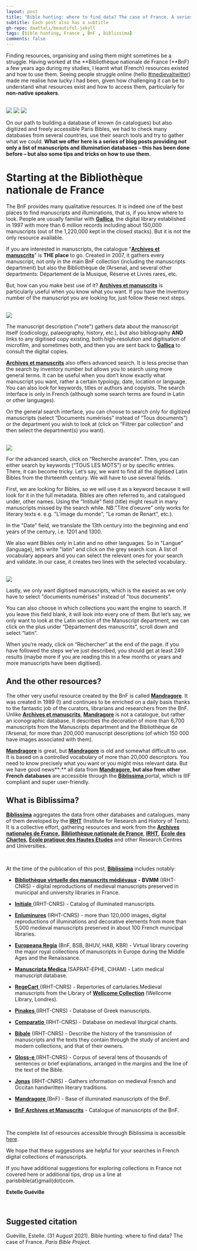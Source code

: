 ```yaml
---
layout: post
title: "Bible hunting: where to find data? The case of France. A series"
subtitle: Each post also has a subtitle
gh-repo: daattali/beautiful-jekyll
tags: [bible hunting, France , BnF , biblissima]
comments: false
---
```


Finding resources, organising and using them might sometimes be a struggle. Having worked at the **Bibliothèque nationale de France (**BnF) a few years ago during my studies, I learnt what (French) resources existed and how to use them. Seeing people struggle online (hello [#medievaltwitter](https://twitter.com/search?q=%23MedievalTwitter&src=hashtag_click)) made me realise how lucky I had been, given how challenging it can be to understand what resources exist and how to access them, particularly for **non-native speakers**.

<br>

<img src="/assets/Blog7_Fig1.png">

<img src="/assets/Blog7_Fig2.png">

<img src="/assets/Blog7_Fig3.png">

<br>

On our path to building a database of known (in catalogues) but also digitized and freely accessible Paris Bibles, we had to check many databases from several countries, use their search tools and try to gather what we could. **What we offer here is a series of blog posts providing not only a list of manuscripts and illumination databases – this has been done before – but also some tips and tricks on how to use them.**



# **Starting at the Bibliothèque nationale de France**

The BnF provides many qualitative resources. It is indeed one of the best places to find manuscripts and illuminations, that is, if you know where to look. People are usually familiar with [**Gallica**](https://gallica.bnf.fr/), the digital library established in 1997 with more than 6 million records including about 150,000 manuscripts (out of the 1,220,000 kept in the closed stacks). But it is not the only resource available.

If you are interested in manuscripts, the catalogue “[**Archives et manuscrits**](https://archivesetmanuscrits.bnf.fr)” is **THE place** to go. Created in 2007, it gathers every manuscript, not only in the main BnF collection (including the manuscripts department) but also the Bibliothèque de l’Arsenal, and several other departments: Département de la Musique, Réserve et Livres rares, etc.

But, how can you make best use of it? [**Archives et manuscrits**](https://archivesetmanuscrits.bnf.fr) is particularly useful when you know what you want. If you have the inventory number of the manuscript you are looking for, just follow these next steps.

<br>

<img src="/assets/Blog7_Fig4.png">

<br>

The manuscript description ("note") gathers data about the manuscript itself (codicology, palaeography, history, etc.), but also bibliography **AND** links to any digitised copy existing, both high-resolution and digitisation of microfilm, and sometimes both, and then you are sent back to [**Gallica**](https://gallica.bnf.fr/) to consult the digital copies.

[**Archives et manuscrits**](https://archivesetmanuscrits.bnf.fr) also offers advanced search. It is less precise than the search by inventory number but allows you to search using more general terms. It can be useful when you don’t know exactly what manuscript you want, rather a certain typology, date, location or language. You can also look for keywords, titles or authors and copyists. The search interface is only in French (although some search terms are found in Latin or other languages).

On the general search interface, you can choose to search only for digitized manuscripts (select “Documents numérisés” instead of “Tous documents”) or the department you wish to look at (click on “Filtrer par collection” and then select the department(s) you want).

<br>

<img src="/assets/Blog7_Fig5.png">

<br>

For the advanced search, click on “Recherche avancée”. Then, you can either search by keywords (“TOUS LES MOTS”) or by specific entries. There, it can become tricky. Let’s say, we want to find all the digitised Latin Bibles from the thirteenth century. We will have to use several fields. 

First, we are looking for Bibles, so we will use it as a keyword because it will look for it in the full metadata. Bibles are often referred to, and catalogued under, other names. Using the "Intitulé" field (title) might result in many manuscripts missed by the search while. NB:"Titre d’oeuvre" only works for literary texts e. e.g. "L’image du monde", "Le roman de Renart", etc.). 

In the "Date” field, we translate the 13th century into the beginning and end years of the century, i.e. 1201 and 1300.

We also want Bibles only in Latin and no other languages. So in "Langue" (language), let’s write "latin" and click on the grey search icon. A list of vocabulary appears and you can select the relevant ones for your search and validate. In our case, it creates two lines with the selected vocabulary.

<br>

<img src="/assets/Blog7_Fig6.png">

<br>

Lastly, we only want digitised manuscripts, which is the easiest as we only have to select "documents numérisés" instead of "tous documents”.

You can also choose in which collections you want the engine to search. If you leave this field blank, it will look into every one of them. But let’s say, we only want to look at the Latin section of the Manuscript department, we can click on the plus under “Département des manuscrits”, scroll down and select “latin”.

When you’re ready, click on “Rechercher” at the end of the page. If you have followed the steps we’ve just described, you should get at least 249 results (maybe more if you are reading this in a few months or years and more manuscripts have been digitised).



## **And the other resources?**

The other very useful resource created by the BnF is called [**Mandragore**](http://mandragore.bnf.fr/html/accueil.html). It was created in 1989 (!) and continues to be enriched on a daily basis thanks to the fantastic job of the curators, librarians and researchers from the BnF. Unlike [**Archives et manuscrits**](https://archivesetmanuscrits.bnf.fr), [**Mandragore**](http://mandragore.bnf.fr/html/accueil.html) is not a catalogue, but rather an iconographic database. It describes the decoration of more than 6,700 manuscripts from the Manuscripts department and the Bibliothèque de l’Arsenal, for more than 200,000 manuscript descriptions (of which 150 000 have images associated with them).

[**Mandragore**](http://mandragore.bnf.fr/html/accueil.html) is great, but [**Mandragore**](http://mandragore.bnf.fr/html/accueil.html) is old and somewhat difficult to use. It is based on a controlled vocabulary of more than 20,000 descriptors. You need to know precisely what you want or you might miss relevant data. But we have good news**:** all data from [**Mandragore**](http://mandragore.bnf.fr/html/accueil.html)**, but also from other French databases** are accessible through the [**Biblissima** ](https://portail.biblissima.fr/)portal, which is IIIF compliant and super user-friendly.



## **What is Biblissima?**

[**Biblissima**](https://portail.biblissima.fr/) aggregates the data from other databases and catalogues, many of them developed by the [**IRHT**](https://www.irht.cnrs.fr/) (Institute for Research and History of Texts). It is a collective effort, gathering resources and work from the [**Archives nationales de France**](https://www.archives-nationales.culture.gouv.fr/)**,** [**Bibliothèque nationale de France**](https://www.bnf.fr/fr), [**IRHT**](https://www.irht.cnrs.fr/), [**École** **des Chartes**](http://www.chartes.psl.eu/), [**École pratique des Hautes Etudes**](https://www.ephe.psl.eu/) and other Research Centres and Universities.

<br>

At the time of the publication of this post, [**Biblissima**](https://portail.biblissima.fr/) includes notably:

- [**Bibliothèque virtuelle des manuscrits médiévaux**](https://bvmm.irht.cnrs.fr/) **- BVMM** (IRHT-CNRS) - digital reproductions of medieval manuscripts preserved in municipal and university libraries in France.

- [**Initiale** ](http://initiale.irht.cnrs.fr)(IRHT-CNRS) - Catalog of illuminated manuscripts.

- [**Enluminures**](http://www.enluminures.culture.fr/documentation/enlumine/fr/index3.html) (IRHT-CNRS) - more than 120,000 images, digital reproductions of illuminations and decorative elements from more than 5,000 medieval manuscripts preserved in about 100 French municipal libraries.

- [**Europeana Regia**](https://www.europeana.eu/fr/exhibitions/royal-book-collections) (BnF, BSB, BHUV, HAB, KBR) - Virtual library covering the major royal collections of manuscripts in Europe during the Middle Ages and the Renaissance.

- [**Manuscripta Medica** ](http://www.manuscripta-medica.com)(SAPRAT-EPHE, CIHAM) - Latin medical manuscript database.

- [**RegeCart** ](http://regecart.irht.cnrs.fr)(IRHT-CNRS) - Repertories of cartularies.Medieval manuscripts from the Library of [**Wellcome Collection**](http://wellcomelibrary.org) (Wellcome Library, Londres).

- [**Pinakes** ](http://pinakes.irht.cnrs.fr)(IRHT-CNRS) - Database of Greek manuscripts.

- [**Comparatio** ](http://comparatio.irht.cnrs.fr)(IRHT-CNRS) - Database on medieval liturgical chants.

- [**Bibale**](https://bibale.irht.cnrs.fr/) (IRHT-CNRS) - Describe the history of the transmission of manuscripts and the texts they contain through the study of ancient and modern collections, and that of their owners.

- [**Gloss-e** ](https://gloss-e.irht.cnrs.fr/)(IRHT-CNRS) - Corpus of several tens of thousands of sentences or brief explanations, arranged in the margins and the line of the text of the Bible.

- [**Jonas**](https://jonas.irht.cnrs.fr/) (IRHT-CNRS) - Gathers information on medieval French and Occitan handwritten literary traditions.

- [**Mandragore** ](http://mandragore.bnf.fr)(BnF) - Base of illuminated manuscripts of the BnF.

- [**BnF Archives et Manuscrits**](http://archivesetmanuscrits.bnf.fr) - Catalogue of manuscripts of the BnF.

  <br>

The complete list of resources accessible through Biblissima is accessible [here](https://projet.biblissima.fr/fr/ressources/ressources-biblissima?lang=en).

We hope that these suggestions are helpful for your searches in French digital collections of manuscripts. 

If you have additional suggestions for exploring collections in France not covered here or additional tips, drop us a line at parisbible(at)gmail(dot)com. 



**Estelle Guéville**

<br>

## **Suggested citation**

Guéville, Estelle. (31 August 2021). Bible hunting: where to find data? The case of France. *Paris Bible Project.*

